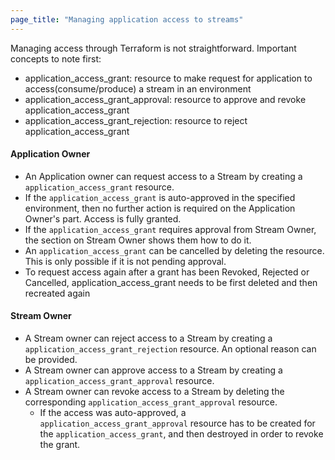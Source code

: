 ```yaml
---
page_title: "Managing application access to streams"
---
```


Managing access through Terraform is not straightforward.
Important concepts to note first:
- application_access_grant: resource to make request for application to access(consume/produce) a stream in an environment
- application_access_grant_approval: resource to approve and revoke application_access_grant
- application_access_grant_rejection: resource to reject application_access_grant


#### Application Owner
- An Application owner can request access to a Stream by creating a `application_access_grant` resource.
- If the `application_access_grant` is auto-approved in the specified environment, then no further action is required on the Application Owner's part. Access is fully granted.
- If the `application_access_grant` requires approval from Stream Owner, the section on Stream Owner shows them how to do it.
- An `application_access_grant` can be cancelled by deleting the resource. This is only possible if it is not pending approval.
- To request access again after a grant has been Revoked, Rejected or Cancelled, application_access_grant needs to be first deleted and then recreated again

#### Stream Owner
- A Stream owner can reject access to a Stream by creating a `application_access_grant_rejection` resource. An optional reason can be provided.
- A Stream owner can approve access to a Stream by creating a `application_access_grant_approval` resource. 
- A Stream owner can revoke access to a Stream by deleting the corresponding `application_access_grant_approval` resource.
  - If the access was auto-approved, a `application_access_grant_approval` resource has to be created for the `application_access_grant`, and then destroyed in order to revoke the grant.
